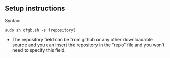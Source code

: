 Setup instructions
--
Syntax:

``sudo sh cfgb.sh -s (repository)``  
- The repository field can be from github or any other downloadable source and you can insert the repository in the "repo" file and you won't need to specify this field.

